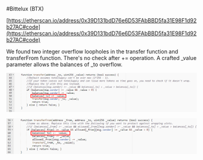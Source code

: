 #Bittelux (BTX)

[https://etherscan.io/address/0x39D131bdD76e6D53FAbBBD5fa31E98F1d92b27AC#code](https://etherscan.io/address/0x39D131bdD76e6D53FAbBBD5fa31E98F1d92b27AC#code)

We found two integer overflow loopholes in the transfer function and transferFrom function. There's no check after += operation. A crafted _value parameter allows the balances of _to overflow.

![](./1.png)

![](./2.png)